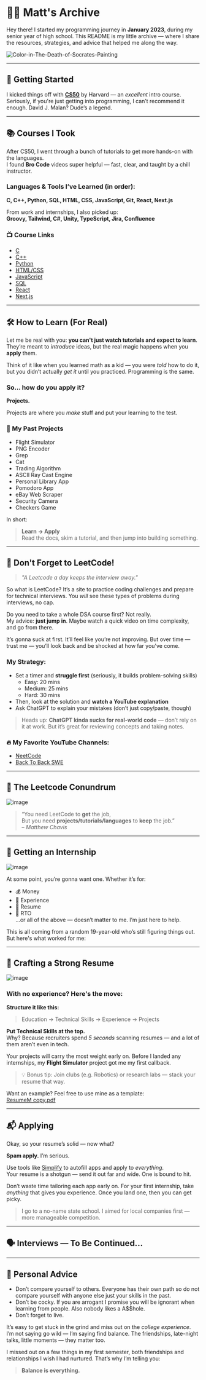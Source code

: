 # 👨‍💻 Matt's Archive

Hey there! I started my programming journey in **January 2023**, during my senior year of high school. This README is my little archive — where I share the resources, strategies, and advice that helped me along the way.

![Color-in-The-Death-of-Socrates-Painting](https://github.com/user-attachments/assets/9bb58218-0048-4b0d-99a1-bb9737f5d2fa)

---

## 🚀 Getting Started

I kicked things off with [**CS50**](https://pll.harvard.edu/course/cs50-introduction-computer-science) by Harvard — an *excellent* intro course. Seriously, if you're just getting into programming, I can’t recommend it enough. David J. Malan? Dude’s a legend.

---

## 📚 Courses I Took

After CS50, I went through a bunch of tutorials to get more hands-on with the languages.  
I found **Bro Code** videos super helpful — fast, clear, and taught by a chill instructor.

### Languages & Tools I’ve Learned (in order):

**C, C++, Python, SQL, HTML, CSS, JavaScript, Git, React, Next.js**

From work and internships, I also picked up:  
**Groovy, Tailwind, C#, Unity, TypeScript, Jira, Confluence**

### 📺 Course Links

- [C](https://youtu.be/87SH2Cn0s9A?si=JxGKE3Snij9_Cxd2)  
- [C++](https://youtu.be/-TkoO8Z07hI?si=tMDhL6Zd31yJP263)  
- [Python](https://youtu.be/ix9cRaBkVe0?si=DH1ff2bcYlxK4o5D)  
- [HTML/CSS](https://youtu.be/HGTJBPNC-Gw?si=vVw7NpCadDX35IpR)  
- [JavaScript](https://www.youtube.com/results?search_query=Javascript+bro+code)  
- [SQL](https://youtu.be/5OdVJbNCSso?si=_-UYLrffRv5E0hgq)  
- [React](https://youtu.be/SqcY0GlETPk?si=raawYcDViBGMuyyh)  
- [Next.js](https://youtu.be/pUNSHPyVryU?si=v44R8XjzlKdBC67F)  

---

## 🛠️ How to Learn (For Real)

Let me be real with you: **you can't just watch tutorials and expect to learn**.  
They’re meant to *introduce* ideas, but the real magic happens when you **apply** them.

Think of it like when you learned math as a kid — you were *told* how to do it, but you didn’t actually *get it* until you practiced. Programming is the same.  

### So... how do you apply it?  
**Projects.**

Projects are where you *make* stuff and put your learning to the test.

### 🧠 My Past Projects
- Flight Simulator
- PNG Encoder
- Grep
- Cat
- Trading Algorithm  
- ASCII Ray Cast Engine  
- Personal Library App  
- Pomodoro App  
- eBay Web Scraper  
- Security Camera  
- Checkers Game  

In short:  
> **Learn → Apply**  
> Read the docs, skim a tutorial, and then jump into building something.

---

## 🧠 Don't Forget to LeetCode!

> *"A Leetcode a day keeps the interview away."*

So what is LeetCode? It’s a site to practice coding challenges and prepare for technical interviews. You *will* see these types of problems during interviews, no cap.

Do you need to take a whole DSA course first? Not really.  
My advice: **just jump in**. Maybe watch a quick video on time complexity, and go from there.

It’s gonna suck at first. It’ll feel like you’re not improving. But over time — trust me — you’ll look back and be shocked at how far you've come.

### My Strategy:
- Set a timer and **struggle first** (seriously, it builds problem-solving skills)
  - Easy: 20 mins  
  - Medium: 25 mins  
  - Hard: 30 mins  
- Then, look at the solution and **watch a YouTube explanation**
- Ask ChatGPT to explain your mistakes (don’t just copy/paste, though)

> Heads up: **ChatGPT kinda sucks for real-world code** — don’t rely on it at work. But it’s great for reviewing concepts and taking notes.

### 🔥 My Favorite YouTube Channels:
- [NeetCode](https://www.youtube.com/@NeetCode)  
- [Back To Back SWE](https://www.youtube.com/@BackToBackSWE)

---

## 🤯 The Leetcode Conundrum

![image](https://github.com/user-attachments/assets/d021f27a-61ea-4b7c-9694-8f5d50a15f7a)

> “You need LeetCode to **get** the job,  
> But you need **projects/tutorials/languages** to **keep** the job.”  
> – *Matthew Chavis*

---

## 💼 Getting an Internship

![image](https://github.com/user-attachments/assets/1c0e1f22-dc21-4202-bcb8-b1aaa4f2dfbb)

At some point, you’re gonna want one. Whether it’s for:
- 💰 Money  
- 💼 Experience  
- 📄 Resume  
- 🏢 RTO  
...or all of the above — doesn’t matter to me. I’m just here to help.

This is all coming from a random 19-year-old who’s still figuring things out. But here's what worked for me:

---

## 📄 Crafting a Strong Resume

![image](https://github.com/user-attachments/assets/c6047b59-7586-401d-b277-530f37b4180b)

### With no experience? Here's the move:
**Structure it like this:**
> Education → Technical Skills → Experience → Projects

**Put Technical Skills at the top.**  
Why? Because recruiters spend *5 seconds* scanning resumes — and a lot of them aren’t even in tech.

Your projects will carry the most weight early on. Before I landed any internships, my **Flight Simulator** project got me my first callback.

> 💡 Bonus tip: Join clubs (e.g. Robotics) or research labs — stack your resume that way.

Want an example? Feel free to use mine as a template:  
[ResumeM copy.pdf](https://github.com/user-attachments/files/18934433/ResumeM.copy.pdf)

---

## 📬 Applying

Okay, so your resume’s solid — now what?

**Spam apply.** I’m serious.

Use tools like [Simplify](https://simplify.jobs/) to autofill apps and apply to *everything*.  
Your resume is a shotgun — send it out far and wide. One is bound to hit.

Don’t waste time tailoring each app early on. For your first internship, take *anything* that gives you experience. Once you land one, then you can get picky.

> I go to a no-name state school. I aimed for local companies first — more manageable competition.

---

## 🗣️ Interviews — To Be Continued...

---

## 🧘 Personal Advice

- Don’t compare yourself to others. Everyone has their own path so do not compare yourself with anyone else just your skills in the past. 
- Don’t be cocky. If you are arrogant I promise you will be ignorant when learning from people. Also nobody likes a A$$hole.  
- Don’t forget to live.

It’s easy to get stuck in the grind and miss out on the *college experience*. I’m not saying go wild — I’m saying find balance. The friendships, late-night talks, little moments — they matter too.

I missed out on a few things in my first semester, both friendships and relationships I wish I had nurtured. That’s why I’m telling you:

> **Balance is everything.**
